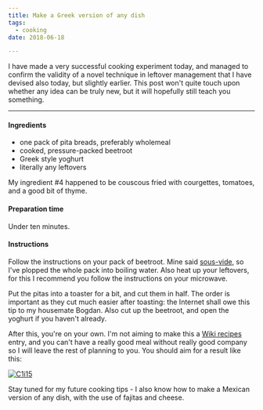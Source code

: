 ```yaml
---
title: Make a Greek version of any dish
tags:
  - cooking
date: 2018-06-18

---
```


I have made a very successful cooking experiment today, and managed to confirm the validity of a novel technique in leftover management that I have devised also today, but slightly earlier. This post won't quite touch upon whether any idea can be truly new, but it will hopefully still teach you something.

---

#### Ingredients
- one pack of pita breads, preferably wholemeal
- cooked, pressure-packed beetroot
- Greek style yoghurt
- literally any leftovers

My ingredient #4 happened to be couscous fried with courgettes, tomatoes, and a good bit of thyme.

#### Preparation time
Under ten minutes.

#### Instructions
Follow the instructions on your pack of beetroot. Mine said [sous-vide](https://en.wikipedia.org/wiki/Sous-vide), so I've plopped the whole pack into boiling water. Also heat up your leftovers, for this I recommend you follow the instructions on your microwave.

Put the pitas into a toaster for a bit, and cut them in half. The order is important as they cut much easier after toasting: the Internet shall owe this tip to my housemate Bogdan. Also cut up the beetroot, and open the yoghurt if you haven't already. 

After this, you're on your own. I'm not aiming to make this a [Wiki recipes](https://en.wikibooks.org/wiki/Category:Recipes) entry, and you can't have a really good meal without really good company so I will leave the rest of planning to you. You should aim for a result like this:

<a title="By dibujo muy antiguo [Public domain], via Wikimedia Commons" href="https://commons.wikimedia.org/wiki/File:C1i15.png"><img  alt="C1i15" src="https://upload.wikimedia.org/wikipedia/commons/6/65/C1i15.png"></a>

Stay tuned for my future cooking tips - I also know how to make a Mexican version of any dish, with the use of fajitas and cheese.

